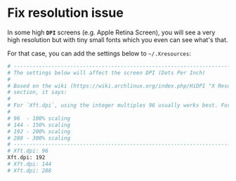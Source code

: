 # Fix resolution issue

In some high **`DPI`** screens (e.g. Apple Retina Screen), you will see a very high resolution but with tiny small fonts which you even can see what's that.

For that case, you can add the settings below to `~/.Xresources`:

```bash
# -----------------------------------------------------------------------------
# The settings below will affect the screen DPI (Dots Per Inch)
#
# Based on the wiki (https://wiki.archlinux.org/index.php/HiDPI "X Resources"
# section, it says:
#
# For `Xft.dpi`, using the integer multiples 96 usually works best. For example:
#
# 96  - 100% scaling
# 144 - 150% scaling
# 192 - 200% scaling
# 288 - 300% scaling
# -----------------------------------------------------------------------------
# Xft.dpi: 96
Xft.dpi: 192
# Xft.dpi: 144
# Xft.dpi: 288
```
